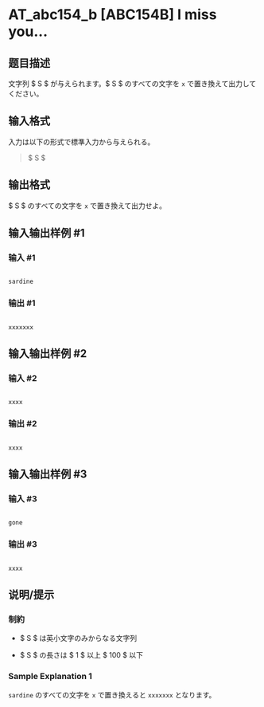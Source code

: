 # AT_abc154_b [ABC154B] I miss you...

## 题目描述

[problemUrl]: https://atcoder.jp/contests/abc154/tasks/abc154_b

文字列 $ S $ が与えられます。$ S $ のすべての文字を `x` で置き換えて出力してください。

## 输入格式

入力は以下の形式で標準入力から与えられる。

> $ S $

## 输出格式

$ S $ のすべての文字を `x` で置き換えて出力せよ。

## 输入输出样例 #1

### 输入 #1

```
sardine
```

### 输出 #1

```
xxxxxxx
```

## 输入输出样例 #2

### 输入 #2

```
xxxx
```

### 输出 #2

```
xxxx
```

## 输入输出样例 #3

### 输入 #3

```
gone
```

### 输出 #3

```
xxxx
```

## 说明/提示

### 制約

- $ S $ は英小文字のみからなる文字列
- $ S $ の長さは $ 1 $ 以上 $ 100 $ 以下

### Sample Explanation 1

`sardine` のすべての文字を `x` で置き換えると `xxxxxxx` となります。